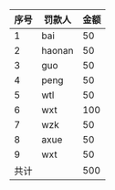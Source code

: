 |序号|罚款人|金额
|---- | ------ | --|
|1|bai| 50
|2|haonan|50
|3|guo|50
|4|peng|50
|5|wtl|50
|6|wxt|100
|7|wzk|50
|8|axue|50
|9|wxt|50
|共计||500
